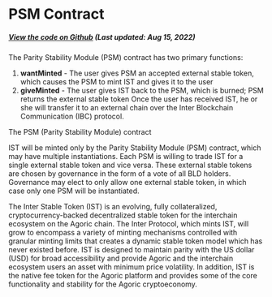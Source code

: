 # PSM Contract

<Zoe-Version/>

##### [View the code on Github](https://github.com/Agoric/agoric-sdk/blob/master/packages/inter-protocol/src/psm/psm.js) (Last updated: Aug 15, 2022)

The Parity Stability Module (PSM) contract has two primary functions:

1. **wantMinted** - The user gives PSM an accepted external stable token, which causes the PSM to mint IST and gives it to the user 
2. **giveMinted** - The user gives IST back to the PSM, which is burned; PSM returns the external stable token
Once the user has received IST, he or she will transfer it to an external chain over the Inter Blockchain Communication (IBC) protocol.

The PSM (Parity Stability Module) contract

IST will be minted only by the Parity Stability Module (PSM) contract, which may have multiple instantiations. Each PSM is willing to trade IST for a single external stable token and vice versa. These external stable tokens are chosen by governance in the form of a vote of all BLD holders. Governance may elect to only allow one external stable token, in which case only one PSM will be instantiated.


The Inter Stable Token (IST) is an evolving, fully collateralized, cryptocurrency-backed decentralized stable token for the interchain ecosystem on the Agoric chain.  The Inter Protocol, which mints IST, will grow to encompass a variety of minting mechanisms controlled with granular minting limits that creates a dynamic stable token model which has never existed before.
IST is designed to maintain parity with the US dollar (USD) for broad accessibility and provide Agoric and the interchain ecosystem users an asset with minimum price volatility. In addition, IST is the native fee token for the Agoric platform and provides some of the core functionality and stability for the Agoric cryptoeconomy.

